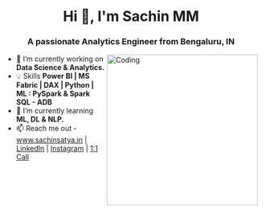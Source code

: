 <h1 align="center">Hi 👋,     I'm Sachin MM</h1>
<h3 align="center">A passionate Analytics Engineer from Bengaluru, IN</h3>
<img align="right" alt="Coding" width="300" src="https://cdn.dribbble.com/users/1162077/screenshots/3848914/programmer.gif">


- 🔭 I’m currently working on **Data Science & Analytics.**
- 💡 Skills **Power BI | MS Fabric | DAX | Python | ML : PySpark & Spark SQL - ADB**
- 🌱 I’m currently learning **ML, DL & NLP.**
- 📫 Reach me out - <a href="https://www.sachinsatya.in" target="blank">www.sachinsatya.in</a> | <a href="https://www.linkedin.com/in/sachin-m-6a6a9a171/" target="blank">LinkedIn</a> | <a href="https://www.instagram.com/sachin_satyaa/" target="blank">Instagram</a>  | <a href="https://topmate.io/sachin_mm/950467" target="blank">1:1 Call</a>







